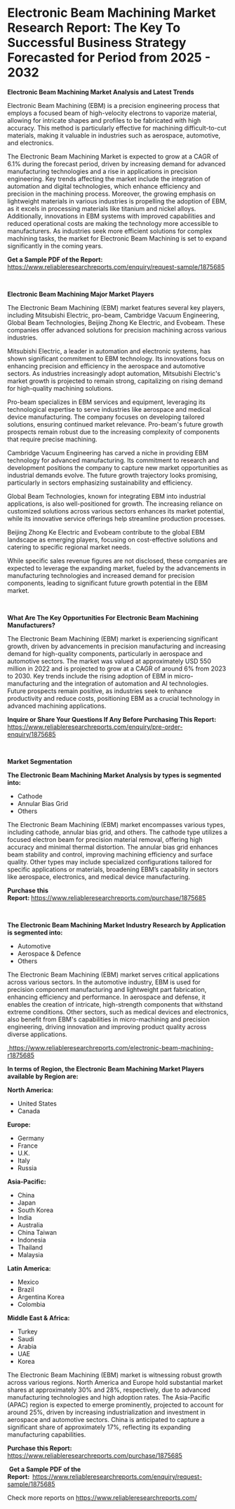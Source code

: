 <p><h1>Electronic Beam Machining Market Research Report: The Key To Successful Business Strategy Forecasted for Period from 2025 - 2032</h1></p><p><strong>Electronic Beam Machining Market Analysis and Latest Trends</strong></p>
<p><p>Electronic Beam Machining (EBM) is a precision engineering process that employs a focused beam of high-velocity electrons to vaporize material, allowing for intricate shapes and profiles to be fabricated with high accuracy. This method is particularly effective for machining difficult-to-cut materials, making it valuable in industries such as aerospace, automotive, and electronics.</p><p>The Electronic Beam Machining Market is expected to grow at a CAGR of 6.1% during the forecast period, driven by increasing demand for advanced manufacturing technologies and a rise in applications in precision engineering. Key trends affecting the market include the integration of automation and digital technologies, which enhance efficiency and precision in the machining process. Moreover, the growing emphasis on lightweight materials in various industries is propelling the adoption of EBM, as it excels in processing materials like titanium and nickel alloys. Additionally, innovations in EBM systems with improved capabilities and reduced operational costs are making the technology more accessible to manufacturers. As industries seek more efficient solutions for complex machining tasks, the market for Electronic Beam Machining is set to expand significantly in the coming years.</p></p>
<p><strong>Get a Sample PDF of the Report:&nbsp;</strong> <a href="https://www.reliableresearchreports.com/enquiry/request-sample/1875685?utm_campaign=3358&utm_medium=2&utm_source=Github&utm_content=ia&utm_term=10042025&utm_id=electronic-beam-machining">https://www.reliableresearchreports.com/enquiry/request-sample/1875685</a></p>
<p>&nbsp;</p>
<p><strong>Electronic Beam Machining Major Market Players</strong></p>
<p><p>The Electronic Beam Machining (EBM) market features several key players, including Mitsubishi Electric, pro-beam, Cambridge Vacuum Engineering, Global Beam Technologies, Beijing Zhong Ke Electric, and Evobeam. These companies offer advanced solutions for precision machining across various industries.</p><p>Mitsubishi Electric, a leader in automation and electronic systems, has shown significant commitment to EBM technology. Its innovations focus on enhancing precision and efficiency in the aerospace and automotive sectors. As industries increasingly adopt automation, Mitsubishi Electric's market growth is projected to remain strong, capitalizing on rising demand for high-quality machining solutions.</p><p>Pro-beam specializes in EBM services and equipment, leveraging its technological expertise to serve industries like aerospace and medical device manufacturing. The company focuses on developing tailored solutions, ensuring continued market relevance. Pro-beam's future growth prospects remain robust due to the increasing complexity of components that require precise machining.</p><p>Cambridge Vacuum Engineering has carved a niche in providing EBM technology for advanced manufacturing. Its commitment to research and development positions the company to capture new market opportunities as industrial demands evolve. The future growth trajectory looks promising, particularly in sectors emphasizing sustainability and efficiency.</p><p>Global Beam Technologies, known for integrating EBM into industrial applications, is also well-positioned for growth. The increasing reliance on customized solutions across various sectors enhances its market potential, while its innovative service offerings help streamline production processes.</p><p>Beijing Zhong Ke Electric and Evobeam contribute to the global EBM landscape as emerging players, focusing on cost-effective solutions and catering to specific regional market needs.</p><p>While specific sales revenue figures are not disclosed, these companies are expected to leverage the expanding market, fueled by the advancements in manufacturing technologies and increased demand for precision components, leading to significant future growth potential in the EBM market.</p></p>
<p>&nbsp;</p>
<p><strong>What Are The Key Opportunities For Electronic Beam Machining Manufacturers?</strong></p>
<p><p>The Electronic Beam Machining (EBM) market is experiencing significant growth, driven by advancements in precision manufacturing and increasing demand for high-quality components, particularly in aerospace and automotive sectors. The market was valued at approximately USD 550 million in 2022 and is projected to grow at a CAGR of around 6% from 2023 to 2030. Key trends include the rising adoption of EBM in micro-manufacturing and the integration of automation and AI technologies. Future prospects remain positive, as industries seek to enhance productivity and reduce costs, positioning EBM as a crucial technology in advanced machining applications.</p></p>
<p><strong>Inquire or Share Your Questions If Any Before Purchasing This Report:</strong> <a href="https://www.reliableresearchreports.com/enquiry/pre-order-enquiry/1875685?utm_campaign=3358&utm_medium=2&utm_source=Github&utm_content=ia&utm_term=10042025&utm_id=electronic-beam-machining">https://www.reliableresearchreports.com/enquiry/pre-order-enquiry/1875685</a></p>
<p>&nbsp;</p>
<p><strong>Market Segmentation</strong></p>
<p><strong>The Electronic Beam Machining Market Analysis by types is segmented into:</strong></p>
<p><ul><li>Cathode</li><li>Annular Bias Grid</li><li>Others</li></ul></p>
<p><p>The Electronic Beam Machining (EBM) market encompasses various types, including cathode, annular bias grid, and others. The cathode type utilizes a focused electron beam for precision material removal, offering high accuracy and minimal thermal distortion. The annular bias grid enhances beam stability and control, improving machining efficiency and surface quality. Other types may include specialized configurations tailored for specific applications or materials, broadening EBM’s capability in sectors like aerospace, electronics, and medical device manufacturing.</p></p>
<p><strong>Purchase this Report:&nbsp;</strong><a href="https://www.reliableresearchreports.com/purchase/1875685?utm_campaign=3358&utm_medium=2&utm_source=Github&utm_content=ia&utm_term=10042025&utm_id=electronic-beam-machining">https://www.reliableresearchreports.com/purchase/1875685</a></p>
<p>&nbsp;</p>
<p><strong>The Electronic Beam Machining Market Industry Research by Application is segmented into:</strong></p>
<p><ul><li>Automotive</li><li>Aerospace & Defence</li><li>Others</li></ul></p>
<p><p>The Electronic Beam Machining (EBM) market serves critical applications across various sectors. In the automotive industry, EBM is used for precision component manufacturing and lightweight part fabrication, enhancing efficiency and performance. In aerospace and defense, it enables the creation of intricate, high-strength components that withstand extreme conditions. Other sectors, such as medical devices and electronics, also benefit from EBM's capabilities in micro-machining and precision engineering, driving innovation and improving product quality across diverse applications.</p></p>
<p><a href="https://www.reliableresearchreports.com/electronic-beam-machining-r1875685?utm_campaign=3358&utm_medium=2&utm_source=Github&utm_content=ia&utm_term=10042025&utm_id=electronic-beam-machining">&nbsp;https://www.reliableresearchreports.com/electronic-beam-machining-r1875685</a></p>
<p><strong>In terms of Region, the Electronic Beam Machining Market Players available by Region are:</strong></p>
<p>
    <p> <strong> North America: </strong>
        <ul>
            <li>United States</li>
            <li>Canada</li>
        </ul>
        </p> 
    <p> <strong> Europe: </strong>
        <ul>
            <li>Germany</li>
            <li>France</li>
            <li>U.K.</li>
            <li>Italy</li>
            <li>Russia</li>
        </ul>
        </p> 
    <p> <strong> Asia-Pacific: </strong>
        <ul>
            <li>China</li>
            <li>Japan</li>
            <li>South Korea</li>
            <li>India</li>
            <li>Australia</li>
            <li>China Taiwan</li>
            <li>Indonesia</li>
            <li>Thailand</li>
            <li>Malaysia</li>
        </ul>
        </p> 
    <p> <strong> Latin America: </strong>
        <ul>
            <li>Mexico</li>
            <li>Brazil</li>
            <li>Argentina Korea</li>
            <li>Colombia</li>
        </ul>
        </p> 
    <p> <strong> Middle East & Africa: </strong>
        <ul>
            <li>Turkey</li>
            <li>Saudi</li>
            <li>Arabia</li>
            <li>UAE</li>
            <li>Korea</li>
        </ul>
    </p>
    </p>
<p><p>The Electronic Beam Machining (EBM) market is witnessing robust growth across various regions. North America and Europe hold substantial market shares at approximately 30% and 28%, respectively, due to advanced manufacturing technologies and high adoption rates. The Asia-Pacific (APAC) region is expected to emerge prominently, projected to account for around 25%, driven by increasing industrialization and investment in aerospace and automotive sectors. China is anticipated to capture a significant share of approximately 17%, reflecting its expanding manufacturing capabilities.</p></p>
<p><strong>Purchase this Report: </strong><a href="https://www.reliableresearchreports.com/purchase/1875685?utm_campaign=3358&utm_medium=2&utm_source=Github&utm_content=ia&utm_term=10042025&utm_id=electronic-beam-machining">https://www.reliableresearchreports.com/purchase/1875685</a></p>
<p>&nbsp;<strong>Get a Sample PDF of the Report:&nbsp;&nbsp;</strong><a href="https://www.reliableresearchreports.com/enquiry/request-sample/1875685?utm_campaign=3358&utm_medium=2&utm_source=Github&utm_content=ia&utm_term=10042025&utm_id=electronic-beam-machining">https://www.reliableresearchreports.com/enquiry/request-sample/1875685</a></p>
<p><strong></strong></p>
<p>Check more reports on <a href="https://www.reliableresearchreports.com/?utm_campaign=3358&utm_medium=2&utm_source=Github&utm_content=ia&utm_term=10042025&utm_id=electronic-beam-machining">https://www.reliableresearchreports.com/</a></p>